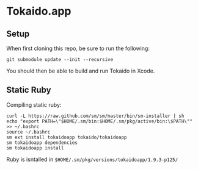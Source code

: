 # Tokaido.app

## Setup

When first cloning this repo, be sure to run the following:

	git submodule update --init --recursive

You should then be able to build and run Tokaido in Xcode.

## Static Ruby

Compiling static ruby:

    curl -L https://raw.github.com/sm/sm/master/bin/sm-installer | sh
    echo "export PATH=\"$HOME/.sm/bin:$HOME/.sm/pkg/active/bin:\$PATH\"" >> ~/.bashrc
    source ~/.bashrc
    sm ext install tokaidoapp tokaido/tokaidoapp
    sm tokaidoapp dependencies
    sm tokaidoapp install

Ruby is isntalled in `$HOME/.sm/pkg/versions/tokaidoapp/1.9.3-p125/`

